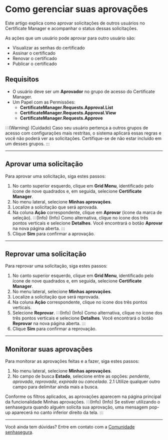 # Como gerenciar suas aprovações

Este artigo explica como aprovar solicitações de outros usuários no Certificate Manager e acompanhar o status dessas solicitações.

As ações que um usuário pode aprovar para outro usuário são:

* Visualizar as senhas do certificado
* Assinar o certificado
* Renovar o certificado
* Publicar o certificado

## Requisitos

* O usuário deve ser um **Aprovador** no grupo de acesso do Certificate Manager. 
* Um Papel com as Permissões:
    * **CertificateManager.Requests.Approval.List**
    * **CertificateManager.Requests.Approval.View**
    * **CertificateManager.Requests.Approve**

:::(Warning) (Cuidado)
Caso seu usuário pertença a outros grupos de acesso com configurações mais restritas, o sistema aplicará essas regras e você não poderá ver as solicitações. Certifique-se de não estar incluído em um desses grupos.
:::
***
## Aprovar uma solicitação
Para aprovar uma solicitação, siga estes passos:

1. No canto superior esquerdo, clique em **Grid Menu**, identificado pelo ícone de nove quadrados e, em seguida, selecione **Certificate Manager**.
2. No menu lateral, selecione **Minhas aprovações**.
3. Localize a solicitação que será aprovada.
4. Na coluna **Ação** correspondente, clique em **Aprovar** (ícone da marca de seleção).
    :::(Info) (Info)
    Como alternativa, clique no ícone dos três pontos verticais e selecione **Detalhes**. Você encontrará o botão **Aprovar** na nova página aberta.
    :::
5. Clique **Sim** para confirmar a aprovação.
***
## Reprovar uma solicitação
Para reprovar uma solicitação, siga estes passos:

1. No canto superior esquerdo, clique em **Grid Menu**, identificado pelo ícone de nove quadrados e, em seguida, selecione **Certificate Manager**.
2. No menu lateral, selecione **Minhas aprovações**.
3. Localize a solicitação que será reprovada.
4. Na coluna **Ação** correspondente, clique no ícone dos três pontos verticais.
5. Selecione **Reprovar**. 
    :::(Info) (Info)
    Como alternativa, clique no ícone dos três pontos verticais e selecione **Detalhes**. Você encontrará o botão **Reprovar** na nova página aberta.
    :::
7. Clique **Sim** para confirmar a reprovação.
***
## Monitorar suas aprovações
Para monitorar as aprovações feitas e a fazer, siga estes passos: 

1. No menu lateral, selecione **Minhas aprovações**.
2. No campo de busca **Estado**, selecione entre as opções: *pendente*, *aprovada*, *reprovada*, *expirada* ou *cancelada*. 
    2.1 Utilize qualquer outro campo para delimitar ainda mais a busca.

Conforme os filtros aplicados, as aprovações aparecem na página principal da funcionalidade Minhas aprovações.
:::(Info) (Info)
Se estiver utilizando o senhasegura quando alguém solicita sua aprovação, uma mensagem pop-up aparecerá no canto inferior direito da tela.
:::
***
Você ainda tem dúvidas? Entre em contato com a [Comunidade senhasegura](https://community.senhasegura.io/).
